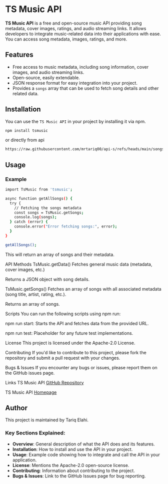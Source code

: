 # TS Music API

**TS Music API** is a free and open-source music API providing song metadata, cover images, ratings, and audio streaming links. It allows developers to integrate music-related data into their applications with ease. You can access song metadata, images, ratings, and more.

## Features

- Free access to music metadata, including song information, cover images, and audio streaming links.
- Open-source, easily extendable.
- JSON response format for easy integration into your project.
- Provides a `songs` array that can be used to fetch song details and other related data.

## Installation

You can use the `TS Music API` in your project by installing it via npm.

```bash
npm install tsmusic
```
or directly from api 
```bash
https://raw.githubusercontent.com/mrtariq00/api-s/refs/heads/main/songsApi.json
```
## Usage
### Example

```bash
import TsMusic from 'tsmusic';

async function getAllSongs() {
  try {
    // Fetching the songs metadata
    const songs = TsMusic.getSongs;
    console.log(songs);
  } catch (error) {
    console.error("Error fetching songs:", error);
  }
}

getAllSongs();

```
This will return an array of songs and their metadata.

API Methods
TsMusic.getData()
Fetches general music data (metadata, cover images, etc.)

Returns a JSON object with song details.

TsMusic.getSongs()
Fetches an array of songs with all associated metadata (song title, artist, rating, etc.).

Returns an array of songs.

Scripts
You can run the following scripts using npm run:

npm run start: Starts the API and fetches data from the provided URL.

npm run test: Placeholder for any future test implementations.

License
This project is licensed under the Apache-2.0 License.

Contributing
If you'd like to contribute to this project, please fork the repository and submit a pull request with your changes.

Bugs & Issues
If you encounter any bugs or issues, please report them on the GitHub issues page.

Links
TS Music API [GitHub Repository](https://github.com/mrtariq00/api-s "GitHub Repository")


TS Music API [Homepage](https://mrtariq00.github.io/api-s/ "Homepage")

## Author
This project is maintained by Tariq Elahi.

### Key Sections Explained:
- **Overview**: General description of what the API does and its features.
- **Installation**: How to install and use the API in your project.
- **Usage**: Example code showing how to integrate and call the API in your application.
- **License**: Mentions the Apache-2.0 open-source license.
- **Contributing**: Information about contributing to the project.
- **Bugs & Issues**: Link to the GitHub Issues page for bug reporting.
